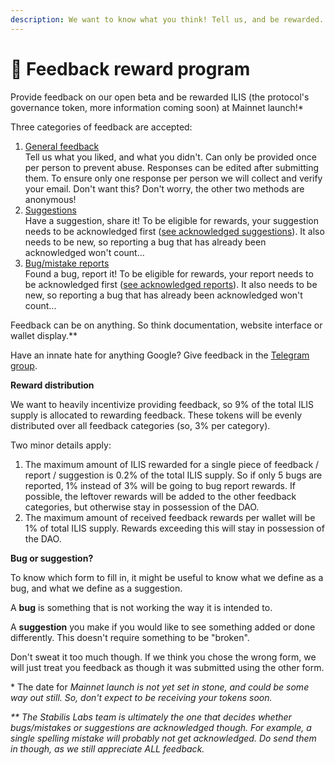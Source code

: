 ```yaml
---
description: We want to know what you think! Tell us, and be rewarded.
---
```


# 📩 Feedback reward program

Provide feedback on our open beta and be rewarded ILIS (the protocol's governance token, more information coming soon) at Mainnet launch!\*

Three categories of feedback are accepted:

1. [General feedback](https://forms.gle/gbrkvVZRY615R3P49)\
   Tell us what you liked, and what you didn't. Can only be provided once per person to prevent abuse. Responses can be edited after submitting them. To ensure only one response per person we will collect and verify your email. Don't want this? Don't worry, the other two methods are anonymous!
2. [Suggestions](https://forms.gle/TwNvCLDFDkxXegao8)\
   Have a suggestion, share it! To be eligible for rewards, your suggestion needs to be acknowledged first ([see acknowledged suggestions](acknowledged-suggestions.md)). It also needs to be new, so reporting a bug that has already been acknowledged won't count...
3. [Bug/mistake reports](https://forms.gle/bDAQx6REGDo1SagWA)\
   Found a bug, report it! To be eligible for rewards, your report needs to be acknowledged first ([see acknowledged reports](acknowledged-bug-reports.md)). It also needs to be new, so reporting a bug that has already been acknowledged won't count...

Feedback can be on anything. So think documentation, website interface or wallet display.\*\*

Have an innate hate for anything Google? Give feedback in the [Telegram group](https://t.me/stabilislabs).

**Reward distribution**

We want to heavily incentivize providing feedback, so 9% of the total ILIS supply is allocated to rewarding feedback. These tokens will be evenly distributed over all feedback categories (so, 3% per category).

Two minor details apply:

1. The maximum amount of ILIS rewarded for a single piece of feedback / report / suggestion is 0.2% of the total ILIS supply. So if only 5 bugs are reported, 1% instead of 3% will be going to bug report rewards. If possible, the leftover rewards will be added to the other feedback categories, but otherwise stay in possession of the DAO.
2. The maximum amount of received feedback rewards per wallet will be 1% of total ILIS supply. Rewards exceeding this will stay in possession of the DAO.

**Bug or suggestion?**

To know which form to fill in, it might be useful to know what we define as a bug, and what we define as a suggestion.

A **bug** is something that is not working the way it is intended to.

A **suggestion** you make if you would like to see something added or done differently. This doesn't require something to be "broken".

Don't sweat it too much though. If we think you chose the wrong form, we will just treat you feedback as though it was submitted using the other form.



\* The date for _Mainnet launch is not yet set in stone, and could be some way out still. So, don't expect to be receiving your tokens soon._

_\*\* The Stabilis Labs team is ultimately the one that decides whether bugs/mistakes or suggestions are acknowledged though. For example, a single spelling mistake will probably not get acknowledged. Do send them in though, as we still appreciate ALL feedback._
